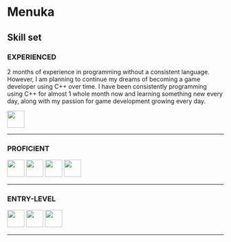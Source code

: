 # Menuka 

## Skill set

### EXPERIENCED  
<p>
  2 months of experience in programming without a consistent language. However, I am planning to continue my dreams of becoming a game developer using C++ over time. I have been consistently programming using C++ for almost 1 whole month now and learning something new every day, along with my passion for game development growing every day.    
</p>

<img src="https://cdn.jsdelivr.net/gh/devicons/devicon@latest/icons/windows11/windows11-original.svg" width = "40"/>
    
---

### PROFICIENT  
<p align="left">
  <img src="https://cdn.jsdelivr.net/gh/devicons/devicon/icons/cplusplus/cplusplus-original.svg" width="40"/>
  <img src="https://cdn.jsdelivr.net/gh/devicons/devicon/icons/python/python-original.svg" width="40"/>
  <img src="https://cdn.jsdelivr.net/gh/devicons/devicon/icons/github/github-original.svg" width="40"/>
  <img src="https://cdn.jsdelivr.net/gh/devicons/devicon/icons/visualstudio/visualstudio-plain.svg" width="40"/>
</p>

---

### ENTRY-LEVEL  
<p align="left">
  <img src="https://cdn.jsdelivr.net/gh/devicons/devicon/icons/linux/linux-original.svg" width="40"/>
  <img src="https://cdn.jsdelivr.net/gh/devicons/devicon/icons/ubuntu/ubuntu-original.svg" width="40"/>
  <img src="https://cdn.jsdelivr.net/gh/devicons/devicon/icons/java/java-original.svg" width="40"/>
</p>

---
